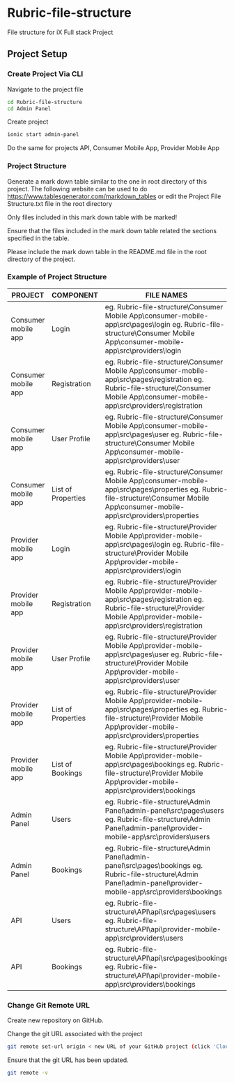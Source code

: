 # Rubric-file-structure
File structure for iX Full stack Project 

## Project Setup

### Create Project Via CLI

Navigate to the project file

```bash
cd Rubric-file-structure
cd Admin Panel
```
Create project

```bash
ionic start admin-panel
```
Do the same for projects API, Consumer Mobile App, Provider Mobile App

### Project Structure 

Generate a mark down table similar to the one in root directory of this project. The following website can be used to do https://www.tablesgenerator.com/markdown_tables or edit the Project File Structure.txt file in the root directory

Only files included in this mark down table with be marked!

Ensure that the files included in the mark down table related the sections specified in the table.

Please include the mark down table in the README.md file in the root directory of the project.

### Example of Project Structure 

| PROJECT             | COMPONENT          | FILE NAMES                                                                                                                                                                            |
|---------------------|--------------------|---------------------------------------------------------------------------------------------------------------------------------------------------------------------------------------|
| Consumer mobile app | Login              | eg. Rubric-file-structure\Consumer Mobile App\consumer-mobile-app\src\pages\login eg. Rubric-file-structure\Consumer Mobile App\consumer-mobile-app\src\providers\login               |
| Consumer mobile app | Registration       | eg. Rubric-file-structure\Consumer Mobile App\consumer-mobile-app\src\pages\registration eg. Rubric-file-structure\Consumer Mobile App\consumer-mobile-app\src\providers\registration |
| Consumer mobile app | User Profile       | eg. Rubric-file-structure\Consumer Mobile App\consumer-mobile-app\src\pages\user eg. Rubric-file-structure\Consumer Mobile App\consumer-mobile-app\src\providers\user                 |
| Consumer mobile app | List of Properties | eg. Rubric-file-structure\Consumer Mobile App\consumer-mobile-app\src\pages\properties eg. Rubric-file-structure\Consumer Mobile App\consumer-mobile-app\src\providers\properties     |
| Provider mobile app | Login              | eg. Rubric-file-structure\Provider Mobile App\provider-mobile-app\src\pages\login eg. Rubric-file-structure\Provider Mobile App\provider-mobile-app\src\providers\login               |
| Provider mobile app | Registration       | eg. Rubric-file-structure\Provider Mobile App\provider-mobile-app\src\pages\registration eg. Rubric-file-structure\Provider Mobile App\provider-mobile-app\src\providers\registration |
| Provider mobile app | User Profile       | eg. Rubric-file-structure\Provider Mobile App\provider-mobile-app\src\pages\user eg. Rubric-file-structure\Provider Mobile App\provider-mobile-app\src\providers\user                 |
| Provider mobile app | List of Properties | eg. Rubric-file-structure\Provider Mobile App\provider-mobile-app\src\pages\properties eg. Rubric-file-structure\Provider Mobile App\provider-mobile-app\src\providers\properties     |
| Provider mobile app | List of Bookings   | eg. Rubric-file-structure\Provider Mobile App\provider-mobile-app\src\pages\bookings eg. Rubric-file-structure\Provider Mobile App\provider-mobile-app\src\providers\bookings         |
| Admin Panel         | Users              | eg. Rubric-file-structure\Admin Panel\admin-panel\src\pages\users eg. Rubric-file-structure\Admin Panel\admin-panel\provider-mobile-app\src\providers\users                           |
| Admin Panel         | Bookings           | eg. Rubric-file-structure\Admin Panel\admin-panel\src\pages\bookings eg. Rubric-file-structure\Admin Panel\admin-panel\provider-mobile-app\src\providers\bookings                     |
| API                 | Users              | eg. Rubric-file-structure\API\api\src\pages\users eg. Rubric-file-structure\API\api\provider-mobile-app\src\providers\users                                                           |
| API                 | Bookings           | eg. Rubric-file-structure\API\api\src\pages\bookings eg. Rubric-file-structure\API\api\provider-mobile-app\src\providers\bookings                                                     |

### Change Git Remote URL

Create new repository on GitHub.

Change the git URL associated with the project 

```bash
git remote set-url origin < new URL of your GitHub project (click 'Clone or download' button on GitHub site to see URL)>
```

Ensure that the git URL has been updated.

```bash
git remote -v
```

